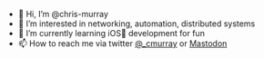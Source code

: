 - 👋 Hi, I’m @chris-murray
- 👀 I’m interested in networking, automation, distributed systems
- 🌱 I’m currently learning iOS📱 development for fun
- 📫 How to reach me via twitter <a href=https://twitter.com/_cmurray>@_cmurray</a> or <a href="https://hachyderm.io/@cmurray">Mastodon</a>

<!---
chris-murray/chris-murray is a ✨ special ✨ repository because its `README.md` (this file) appears on your GitHub profile.
You can click the Preview link to take a look at your changes.
--->
